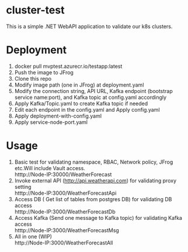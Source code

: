 # cluster-test
This is a simple .NET WebAPI application to validate our k8s clusters.

# Deployment
1. docker pull mvptest.azurecr.io/testapp:latest
2. Push the image to JFrog
3. Clone this repo
4. Modify image path (one in JFrog) at deployment.yaml      
5. Modify the connection string, API URL, Kafka endpoint (bootstrap service name:port), and Kafka topic at config.yaml accordingly
6. Apply Kafka/Topic.yaml to create Kafka topic if needed
7. Edit each endpoint in the config.yaml and Apply config.yaml
8. Apply deployment-with-config.yaml
9. Apply service-node-port.yaml

# Usage
1. Basic test for validating namespace, RBAC, Network policy, JFrog etc.Will include Vault access.         
  htttp://Node-IP:30000/WeatherForecast
2. Invoke external API (http://api.weatherapi.com) for validating proxy setting    
  htttp://Node-IP:3000/WeatherForecastApi
3. Access DB ( Get list of tables from postgres DB) for validating DB access        
   htttp://Node-IP:3000/WeatherForecastDb
4. Access Kafka (Send one message to Kafka topic) for validating Kafka access       
   htttp://Node-IP:3000/WeatherForecastMsg
5. All in one (WIP)        
   http://Node-IP:3000/WeatherForecastAll

